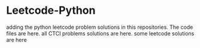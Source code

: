 # Leetcode-Python
adding the python leetcode problem solutions in this repositories. 
The code files are here.
all CTCI problems solutions are here.
some leetcode solutions are here


















































































































































































































































































































































































































































































































